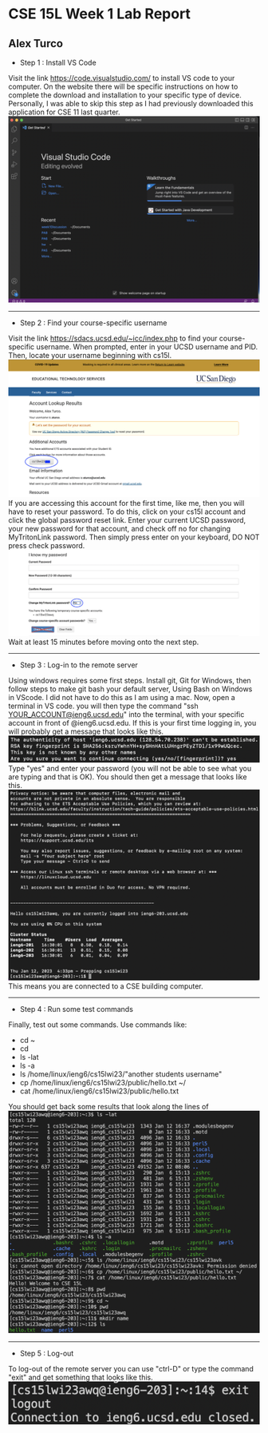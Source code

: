 # CSE 15L Week 1 Lab Report
## Alex Turco
* Step 1 : Install VS Code

Visit the link https://code.visualstudio.com/ to install VS code to your computer. 
On the website there will be specific instructions on how to complete the download and installation to your specific type of device. 
Personally, I was able to skip this step as I had previously downloaded this application for CSE 11 last quarter.
![Image](ss1.png)

-----------------------------------------------------------------------------------------------------------------------------------------------------------

* Step 2 : Find your course-specific username

Visit the link https://sdacs.ucsd.edu/~icc/index.php to find your course-specific username.
When prompted, enter in your UCSD username and PID. 
Then, locate your username beginning with cs15l.
![Image](ss2.png)
If you are accessing this account for the first time, like me, then you will have to reset your password.
To do this, click on your cs15l account and click the global password reset link.
Enter your current UCSD password, your new password for that account, and check off no for changing MyTritonLink password.
Then simply press enter on your keyboard, DO NOT press check password.
![Image](ss3.png)
Wait at least 15 minutes before moving onto the next step.

-----------------------------------------------------------------------------------------------------------------------------------------------------------

* Step 3 : Log-in to the remote server

Using windows requires some first steps.
Install git, Git for Windows, then follow steps to make git bash your default server, Using Bash on Windows in VScode.
I did not have to do this as I am using a mac.
Now, open a terminal in VS code.
you will then type the command "ssh YOUR_ACCOUNT@ieng6.ucsd.edu" into the terminal, with your specific account in front of @ieng6.ucsd.edu.
If this is your first time logging in, you will probably get a message that looks like this. ![Image](ss4.png)
Type "yes" and enter your password (you will not be able to see what you are typing and that is OK).
You should then get a message that looks like this. ![Image](ss5.png) This means you are connected to a CSE building computer.

-----------------------------------------------------------------------------------------------------------------------------------------------------------

* Step 4 : Run some test commands

Finally, test out some commands.
Use commands like:
* cd ~
* cd
* ls -lat
* ls -a
* ls /home/linux/ieng6/cs15lwi23/"another students username"
* cp /home/linux/ieng6/cs15lwi23/public/hello.txt ~/
* cat /home/linux/ieng6/cs15lwi23/public/hello.txt

You should get back some results that look along the lines of ![Image](ss6.png)

-----------------------------------------------------------------------------------------------------------------------------------------------------------

* Step 5 : Log-out

To log-out of the remote server you can use "ctrl-D" or type the command "exit" and get something that looks like this. ![Image](ss7.png)
